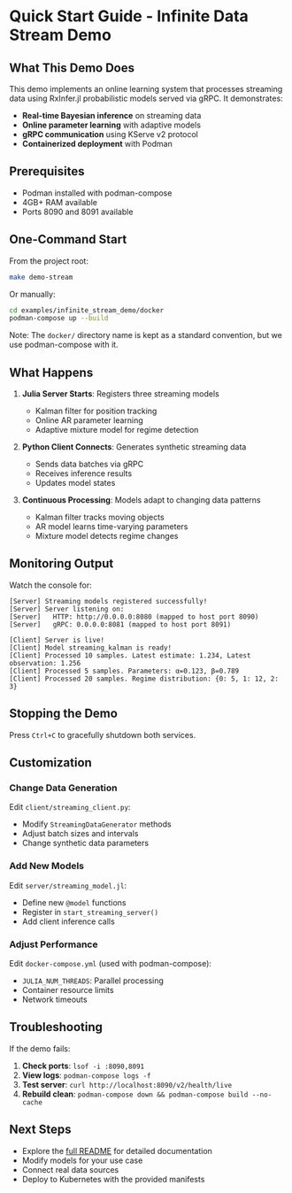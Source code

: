 # Quick Start Guide - Infinite Data Stream Demo

## What This Demo Does

This demo implements an online learning system that processes streaming data using RxInfer.jl probabilistic models served via gRPC. It demonstrates:

- **Real-time Bayesian inference** on streaming data
- **Online parameter learning** with adaptive models
- **gRPC communication** using KServe v2 protocol
- **Containerized deployment** with Podman

## Prerequisites

- Podman installed with podman-compose
- 4GB+ RAM available
- Ports 8090 and 8091 available

## One-Command Start

From the project root:
```bash
make demo-stream
```

Or manually:
```bash
cd examples/infinite_stream_demo/docker
podman-compose up --build
```

Note: The `docker/` directory name is kept as a standard convention, but we use podman-compose with it.

## What Happens

1. **Julia Server Starts**: Registers three streaming models
   - Kalman filter for position tracking
   - Online AR parameter learning
   - Adaptive mixture model for regime detection

2. **Python Client Connects**: Generates synthetic streaming data
   - Sends data batches via gRPC
   - Receives inference results
   - Updates model states

3. **Continuous Processing**: Models adapt to changing data patterns
   - Kalman filter tracks moving objects
   - AR model learns time-varying parameters
   - Mixture model detects regime changes

## Monitoring Output

Watch the console for:
```
[Server] Streaming models registered successfully!
[Server] Server listening on:
[Server]   HTTP: http://0.0.0.0:8080 (mapped to host port 8090)
[Server]   gRPC: 0.0.0.0:8081 (mapped to host port 8091)

[Client] Server is live!
[Client] Model streaming_kalman is ready!
[Client] Processed 10 samples. Latest estimate: 1.234, Latest observation: 1.256
[Client] Processed 5 samples. Parameters: α=0.123, β=0.789
[Client] Processed 20 samples. Regime distribution: {0: 5, 1: 12, 2: 3}
```

## Stopping the Demo

Press `Ctrl+C` to gracefully shutdown both services.

## Customization

### Change Data Generation
Edit `client/streaming_client.py`:
- Modify `StreamingDataGenerator` methods
- Adjust batch sizes and intervals
- Change synthetic data parameters

### Add New Models
Edit `server/streaming_model.jl`:
- Define new `@model` functions
- Register in `start_streaming_server()`
- Add client inference calls

### Adjust Performance
Edit `docker-compose.yml` (used with podman-compose):
- `JULIA_NUM_THREADS`: Parallel processing
- Container resource limits
- Network timeouts

## Troubleshooting

If the demo fails:

1. **Check ports**: `lsof -i :8090,8091`
2. **View logs**: `podman-compose logs -f`
3. **Test server**: `curl http://localhost:8090/v2/health/live`
4. **Rebuild clean**: `podman-compose down && podman-compose build --no-cache`

## Next Steps

- Explore the [full README](README.md) for detailed documentation
- Modify models for your use case
- Connect real data sources
- Deploy to Kubernetes with the provided manifests
